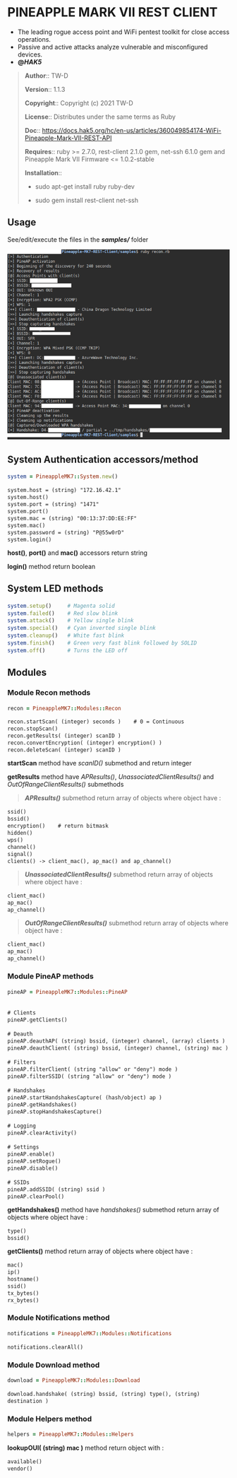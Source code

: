 # PINEAPPLE MARK VII REST CLIENT

- The leading rogue access point and WiFi pentest toolkit for close access operations.
- Passive and active attacks analyze vulnerable and misconfigured devices. 
- __@*HAK5*__

> __Author__::      TW-D
>
> __Version__::     1.1.3
>
> __Copyright__::   Copyright (c) 2021 TW-D
>
> __License__::     Distributes under the same terms as Ruby
>
> __Doc__::         https://docs.hak5.org/hc/en-us/articles/360049854174-WiFi-Pineapple-Mark-VII-REST-API
>
> __Requires__::    ruby >= 2.7.0, rest-client 2.1.0 gem, net-ssh 6.1.0 gem and Pineapple Mark VII Firmware <= 1.0.2-stable
>  
>
> __Installation__::
>
> * sudo apt-get install ruby ruby-dev
>
> * sudo gem install rest-client net-ssh

## Usage

See/edit/execute the files in the __*samples/*__ folder

![recon-v1.0.4.png](./samples/images/recon-v1.0.4.png)

## System Authentication accessors/method
```ruby
system = PineappleMK7::System.new()
```

```
system.host = (string) "172.16.42.1"
system.host()
system.port = (string) "1471"
system.port()
system.mac = (string) "00:13:37:DD:EE:FF"
system.mac()
system.password = (string) "P@55w0rD"
system.login()
```

__host()__, __port()__ and __mac()__ accessors return string

__login()__ method return boolean

## System LED methods
```ruby
system.setup()     # Magenta solid
system.failed()    # Red slow blink
system.attack()    # Yellow single blink
system.special()   # Cyan inverted single blink
system.cleanup()   # White fast blink
system.finish()    # Green very fast blink followed by SOLID
system.off()       # Turns the LED off
```

## Modules

### Module Recon methods
```ruby
recon = PineappleMK7::Modules::Recon
```

```
recon.startScan( (integer) seconds )    # 0 = Continuous
recon.stopScan()
recon.getResults( (integer) scanID )
recon.convertEncryption( (integer) encryption() )
recon.deleteScan( (integer) scanID )
```

__startScan__ method have *scanID()* submethod and return integer

__getResults__ method have *APResults()*, *UnassociatedClientResults()* and *OutOfRangeClientResults()* submethods
> __*APResults()*__ submethod return array of objects where object have :
```
ssid()
bssid()
encryption()    # return bitmask
hidden()
wps()
channel()
signal()
clients() -> client_mac(), ap_mac() and ap_channel()
```
> __*UnassociatedClientResults()*__ submethod return array of objects where object have :
```
client_mac()
ap_mac()
ap_channel()
```
> __*OutOfRangeClientResults()*__ submethod return array of objects where object have :
```
client_mac()
ap_mac()
ap_channel()
```

### Module PineAP methods
```ruby
pineAP = PineappleMK7::Modules::PineAP
```

```

# Clients
pineAP.getClients()

# Deauth
pineAP.deauthAP( (string) bssid, (integer) channel, (array) clients )
pineAP.deauthClient( (string) bssid, (integer) channel, (string) mac )

# Filters
pineAP.filterClient( (string "allow" or "deny") mode )
pineAP.filterSSID( (string "allow" or "deny") mode )

# Handshakes
pineAP.startHandshakesCapture( (hash/object) ap )
pineAP.getHandshakes()
pineAP.stopHandshakesCapture()

# Logging
pineAP.clearActivity()

# Settings
pineAP.enable()
pineAP.setRogue()
pineAP.disable()

# SSIDs
pineAP.addSSID( (string) ssid )
pineAP.clearPool()

```

__getHandshakes()__ method have *handshakes()* submethod return array of objects where object have :
```
type()
bssid()
```

__getClients()__ method return array of objects where object have :
```
mac()
ip()
hostname()
ssid()
tx_bytes()
rx_bytes()
```

### Module Notifications method
```ruby
notifications = PineappleMK7::Modules::Notifications
```

```
notifications.clearAll()
```

### Module Download method
```ruby
download = PineappleMK7::Modules::Download
```

```
download.handshake( (string) bssid, (string) type(), (string) destination )
```

### Module Helpers method
```ruby
helpers = PineappleMK7::Modules::Helpers
```

__lookupOUI( (string) mac )__ method return object with :
```
available()
vendor()
```